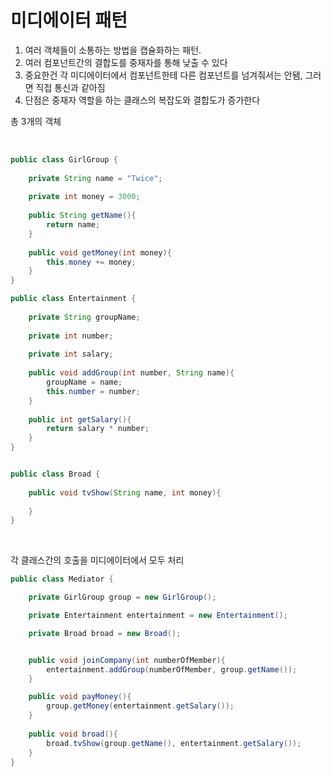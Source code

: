 미디에이터 패턴
==

1. 여러 객체들이 소통하는 방법을 캡슐화하는 패턴.
2. 여러 컴포넌트간의 결합도를 중재자를 통해 낮출 수 있다
3. 중요한건 각 미디에이터에서 컴포넌트한테 다른 컴포넌트를 넘겨줘서는 안됌, 그러면 직접 통신과 같아짐
4. 단점은 중재자 역할을 하는 클래스의 복잡도와 결합도가 증가한다

총 3개의 객체

<br>

```java
public class GirlGroup {
    
    private String name = "Twice";
    
    private int money = 3000;
    
    public String getName(){
        return name;
    }
    
    public void getMoney(int money){
        this.money += money;
    }
}

public class Entertainment {
    
    private String groupName;
    
    private int number;
    
    private int salary;
    
    public void addGroup(int number, String name){
        groupName = name;
        this.number = number;
    }
    
    public int getSalary(){
        return salary * number;
    }
}


public class Broad {
    
    public void tvShow(String name, int money){
        
    }
}
```

<br>

각 클래스간의 호출을 미디에이터에서 모두 처리 
```java
public class Mediator {

    private GirlGroup group = new GirlGroup();

    private Entertainment entertainment = new Entertainment();

    private Broad broad = new Broad();


    public void joinCompany(int numberOfMember){
        entertainment.addGroup(numberOfMember, group.getName());
    }

    public void payMoney(){
        group.getMoney(entertainment.getSalary());
    }
    
    public void broad(){
        broad.tvShow(group.getName(), entertainment.getSalary());
    }
}
```